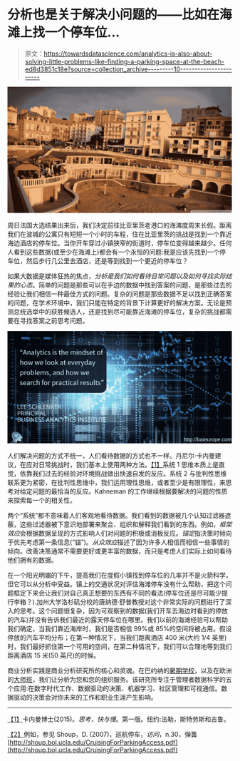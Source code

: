 # 分析也是关于解决小问题的——比如在海滩上找一个停车位…

> 原文：<https://towardsdatascience.com/analytics-is-also-about-solving-little-problems-like-finding-a-parking-space-at-the-beach-ed8d3851c18e?source=collection_archive---------10----------------------->

![](img/c82eeee83294734a1adad6f8b50804fb.png)

周日法国大选结果出来后，我们决定前往比亚里茨老港口的海滩度周末长假。距离我们在波城的公寓只有短短一个小时的车程，住在比亚里茨的挑战是找到一个靠近海边酒店的停车位。当你开车穿过小镇狭窄的街道时，停车位变得越来越少。任何人看到这些数据(或至少在海滩上)都会有一个永恒的问题:我是应该先找到一个停车位，然后步行几公里去酒店，还是等到找到一个更近的停车位？

如果大数据是媒体狂热的焦点，*分析是我们如何看待日常问题以及如何寻找实际结果的心态*。简单的问题是那些可以在手边的数据中找到答案的问题，是那些过去的经验让我们相信一种最佳方式的问题。复杂的问题是那些数据不足以找到正确答案的问题，在学术环境中，我们只能在特定的背景下计算更好的解决方案。无论是预测总统选举中的获胜候选人，还是找到尽可能靠近海滩的停车位，复杂的挑战都需要在寻找答案之前思考问题。

![](img/f0d32be0231ed50e848407025ab920c2.png)

人们解决问题的方式不统一，人们看待数据的方式也不一样。丹尼尔·卡内曼建议，在应对日常挑战时，我们基本上使用两种方法。[【1】](http://file///C:/Users/Lee/Dropbox/Business%20Analytics%20Insitute/how%20do%20you%20read%20the%20data.docx#_ftn1)系统 1 思维本质上是直觉，依靠我们过去的经验对环境挑战做出快速自发的反应。系统 2 与批判性思维联系更为紧密，在批判性思维中，我们运用理性思维，或者至少是有限理性，来思考对给定问题的最恰当的反应。Kahneman 的工作继续根据要解决的问题的性质来探索每一个的相关性。

两个“系统”都不意味着人们客观地看待数据。我们看到的数据被几个认知过滤器遮蔽，这些过滤器被下意识地部署来聚合、组织和解释我们看到的东西。例如，*框架效应*会根据数据呈现的方式影响人们对问题的积极或消极反应。*锚定*指决策时倾向于优先考虑第一条信息(“锚”)。*从众效应*描述了因为许多人相信而相信一些事情的倾向。改善决策通常不需要更好或更丰富的数据，而只是考虑人们实际上如何看待他们拥有的数据。

在一个阳光明媚的下午，提高我们在度假小镇找到停车位的几率并不是火箭科学，但它可以从分析中受益。镇上的交通状况对评估海滩停车没有什么帮助，把这个问题框定下来会让我们对自己真正想要的东西有不同的看法(停车位还是尽可能少提行李箱？).加州大学洛杉矶分校的唐纳德·舒普教授对这个非常实际的问题进行了深入的思考。这个问题很复杂，因为可观察到的数据(我们开车去海边时看到的停放的汽车)并没有告诉我们最近的露天停车位在哪里。我们以前的海滩经验可以帮助我们确定，当我们靠近海岸时，我们是否相信 99%或 85%的空间将被占用。假设停放的汽车平均分布；在第一种情况下，当我们距离酒店 400 米(大约 1/4 英里)时，我们最好抓住第一个可用的空间，在第二种情况下，我们可以合理地等到我们距离酒店 15 米(50 英尺)的时候。

商业分析实践是商业分析研究所的核心和灵魂。在巴约纳的[暑期学校](http://baisummer.com)，以及在欧洲的[大师班](http://baimasterclass.com)，我们让分析为您和您的组织服务。该研究所专注于管理者数据科学的五个应用:在数字时代工作、数据驱动的决策、机器学习、社区管理和可视通信。数据驱动的决策会对你未来的工作和职业生涯产生影响。

_____________

[【1】](http://file///C:/Users/Lee/Dropbox/Business%20Analytics%20Insitute/how%20do%20you%20read%20the%20data.docx#_ftnref1)卡内曼博士(2015)。*思考，快与慢*。第一版。纽约:法勒，斯特劳斯和吉鲁。

[【2】](http://file///C:/Users/Lee/Dropbox/Business%20Analytics%20Insitute/how%20do%20you%20read%20the%20data.docx#_ftnref2)例如，参见 Shoup，D. (2007)，巡航停车，*访问*，n.30，弹簧[http://shoup.bol.ucla.edu/CruisingForParkingAccess.pdf](http://shoup.bol.ucla.edu/CruisingForParkingAccess.pdf)
